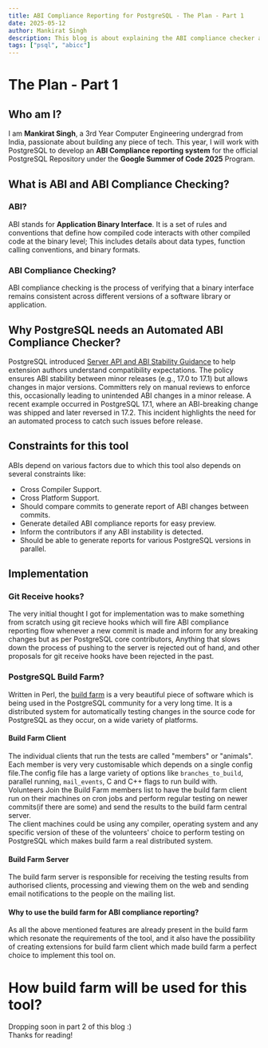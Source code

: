 ```yaml
---
title: ABI Compliance Reporting for PostgreSQL - The Plan - Part 1
date: 2025-05-12
author: Mankirat Singh
description: This blog is about explaining the ABI compliance checker and how it will be implemented in PostgreSQL.
tags: ["psql", "abicc"]
---
```


# The Plan - Part 1

## Who am I?
I am **Mankirat Singh**, a 3rd Year Computer Engineering undergrad from India, passionate about building any piece of tech. This year, I will work with PostgreSQL to develop an **ABI Compliance reporting system** for the official PostgreSQL Repository under the **Google Summer of Code 2025** Program.

## What is ABI and ABI Compliance Checking?
### ABI?
ABI stands for **Application Binary Interface**. It is a set of rules and conventions that define how compiled code interacts with other compiled code at the binary level; This includes details about data types, function calling conventions, and binary formats.

### ABI Compliance Checking?
ABI compliance checking is the process of verifying that a binary interface remains consistent across different versions of a software library or application.

## Why PostgreSQL needs an Automated ABI Compliance Checker?
PostgreSQL introduced [Server API and ABI Stability Guidance](https://www.postgresql.org/docs/devel/xfunc-c.html#XFUNC-API-ABI-STABILITY-GUIDANCE) to help extension authors understand compatibility expectations. The policy ensures ABI stability between minor releases (e.g., 17.0 to 17.1) but allows changes in major versions. Committers rely on manual reviews to enforce this, occasionally leading to unintended ABI changes in a minor release. A recent example occurred in PostgreSQL 17.1, where an ABI-breaking change was shipped and later reversed in 17.2. This incident highlights the need for an automated process to catch such issues before release.

## Constraints for this tool
ABIs depend on various factors due to which this tool also depends on several constraints like:
 - Cross Compiler Support.
 - Cross Platform Support.
 - Should compare commits to generate report of ABI changes between commits. 
 - Generate detailed ABI compliance reports for easy preview.
 - Inform the contributors if any ABI instability is detected.
 - Should be able to generate reports for various PostgreSQL versions in parallel.

## Implementation

### Git Receive hooks?
The very initial thought I got for implementation was to make something from scratch using git recieve hooks which will fire ABI compliance reporting flow whenever a new commit is made and inform for any breaking changes but as per PostgreSQL core contributors, Anything that slows down the process of pushing to the server is rejected out of hand, and other proposals for git receive hooks have been rejected in the past.

### PostgreSQL Build Farm?
Written in Perl, the [build farm](https://buildfarm.postgresql.org/) is a very beautiful piece of software which is being used in the PostgreSQL community for a very long time. It is a distributed system for automatically testing changes in the source code for PostgreSQL as they occur, on a wide variety of platforms. 
#### Build Farm Client
The individual clients that run the tests are called "members" or "animals". Each member is very very customisable which depends on a single config file.The config file has a large variety of options like `branches_to_build`, parallel running, `mail_events`, C and C++ flags to run build with.<br>
Volunteers Join the Build Farm members list to have the build farm client run on their machines on cron jobs and perform regular testing on newer commits(if there are some) and send the results to the build farm central server.<br>
The client machines could be using any compiler, operating system and any specific version of these of the volunteers' choice to perform testing on PostgreSQL which makes build farm a real distributed system.
#### Build Farm Server
The build farm server is responsible for receiving the testing results from authorised clients, processing and viewing them on the web and sending email notifications to the people on the mailing list.
#### Why to use the build farm for ABI compliance reporting?
As all the above mentioned features are already present in the build farm which resonate the requirements of the tool, and it also have the possibility of creating extensions for build farm client which made build farm a perfect choice to implement this tool on.

# How build farm will be used for this tool?
Dropping soon in part 2 of this blog :)<br>
Thanks for reading!